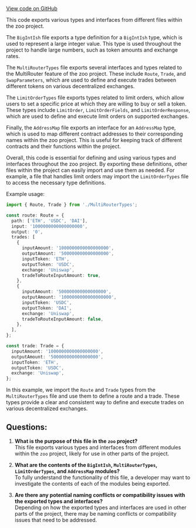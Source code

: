 [View code on GitHub](zoo-labs/zoo/blob/master/zdk/src/types/index.ts)

This code exports various types and interfaces from different files within the zoo project. 

The `BigIntIsh` file exports a type definition for a `BigIntIsh` type, which is used to represent a large integer value. This type is used throughout the project to handle large numbers, such as token amounts and exchange rates.

The `MultiRouterTypes` file exports several interfaces and types related to the MultiRouter feature of the zoo project. These include `Route`, `Trade`, and `SwapParameters`, which are used to define and execute trades between different tokens on various decentralized exchanges.

The `LimitOrderTypes` file exports types related to limit orders, which allow users to set a specific price at which they are willing to buy or sell a token. These types include `LimitOrder`, `LimitOrderFields`, and `LimitOrderResponse`, which are used to define and execute limit orders on supported exchanges.

Finally, the `AddressMap` file exports an interface for an `AddressMap` type, which is used to map different contract addresses to their corresponding names within the zoo project. This is useful for keeping track of different contracts and their functions within the project.

Overall, this code is essential for defining and using various types and interfaces throughout the zoo project. By exporting these definitions, other files within the project can easily import and use them as needed. For example, a file that handles limit orders may import the `LimitOrderTypes` file to access the necessary type definitions. 

Example usage:

```typescript
import { Route, Trade } from './MultiRouterTypes';

const route: Route = {
  path: ['ETH', 'USDC', 'DAI'],
  input: '1000000000000000000',
  output: '0',
  trades: [
    {
      inputAmount: '1000000000000000000',
      outputAmount: '500000000000000000',
      inputToken: 'ETH',
      outputToken: 'USDC',
      exchange: 'Uniswap',
      tradeToRouteInputAmount: true,
    },
    {
      inputAmount: '500000000000000000',
      outputAmount: '1000000000000000000',
      inputToken: 'USDC',
      outputToken: 'DAI',
      exchange: 'Uniswap',
      tradeToRouteInputAmount: false,
    },
  ],
};

const trade: Trade = {
  inputAmount: '1000000000000000000',
  outputAmount: '500000000000000000',
  inputToken: 'ETH',
  outputToken: 'USDC',
  exchange: 'Uniswap',
};
``` 

In this example, we import the `Route` and `Trade` types from the `MultiRouterTypes` file and use them to define a route and a trade. These types provide a clear and consistent way to define and execute trades on various decentralized exchanges.
## Questions: 
 1. **What is the purpose of this file in the `zoo` project?**\
   This file exports various types and interfaces from different modules within the `zoo` project, likely for use in other parts of the project.

2. **What are the contents of the `BigIntIsh`, `MultiRouterTypes`, `LimitOrderTypes`, and `AddressMap` modules?**\
   To fully understand the functionality of this file, a developer may want to investigate the contents of each of the modules being exported.

3. **Are there any potential naming conflicts or compatibility issues with the exported types and interfaces?**\
   Depending on how the exported types and interfaces are used in other parts of the project, there may be naming conflicts or compatibility issues that need to be addressed.